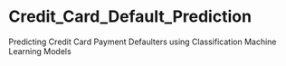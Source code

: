 # Credit_Card_Default_Prediction
Predicting Credit Card Payment Defaulters using Classification Machine Learning Models
